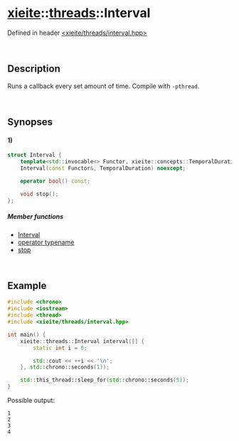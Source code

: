 # [xieite](../../xieite.md)\:\:[threads](../../threads.md)\:\:Interval
Defined in header [<xieite/threads/interval.hpp>](../../../include/xieite/threads/interval.hpp)

&nbsp;

## Description
Runs a callback every set amount of time. Compile with `-pthread`.

&nbsp;

## Synopses
#### 1)
```cpp
struct Interval {
    template<std::invocable<> Functor, xieite::concepts::TemporalDuration TemporalDuration>
    Interval(const Functor&, TemporalDuration) noexcept;

    operator bool() const;

    void stop();
};
```
##### Member functions
- [Interval](./structures/interval/1/operators/constructor.md)
- [operator typename](./structures/interval/1/operators/cast.md)
- [stop](./structures/interval/1/stop.md)

&nbsp;

## Example
```cpp
#include <chrono>
#include <iostream>
#include <thread>
#include <xieite/threads/interval.hpp>

int main() {
    xieite::threads::Interval interval([] {
        static int i = 0;

        std::cout << ++i << '\n';
    }, std::chrono::seconds(1));

    std::this_thread::sleep_for(std::chrono::seconds(5));
}
```
Possible output:
```
1
2
3
4
```
